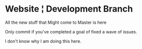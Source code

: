 # Website ¦ Development Branch

All the new stuff that Might come to Master is here

Only commit if you've completed a goal of fixed a wave of issues.

I don't know why I am doing this here.
